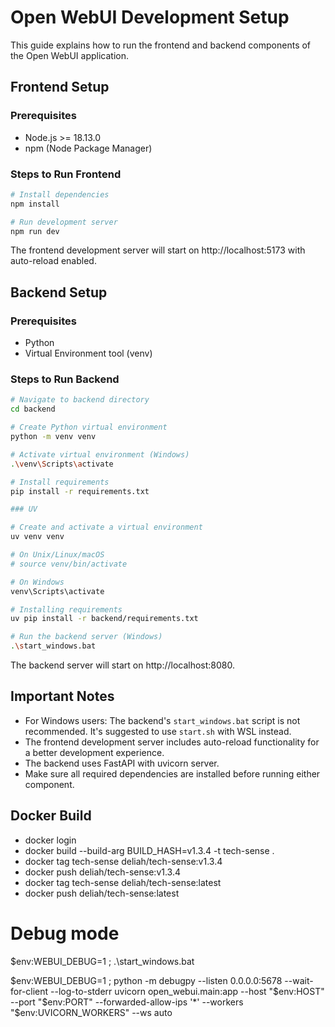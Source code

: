 # Open WebUI Development Setup

This guide explains how to run the frontend and backend components of the Open WebUI application.

## Frontend Setup

### Prerequisites
- Node.js >= 18.13.0
- npm (Node Package Manager)

### Steps to Run Frontend
```bash
# Install dependencies
npm install

# Run development server
npm run dev
```

The frontend development server will start on http://localhost:5173 with auto-reload enabled.

## Backend Setup

### Prerequisites
- Python
- Virtual Environment tool (venv)

### Steps to Run Backend
```bash
# Navigate to backend directory
cd backend

# Create Python virtual environment
python -m venv venv

# Activate virtual environment (Windows)
.\venv\Scripts\activate

# Install requirements
pip install -r requirements.txt

### UV

# Create and activate a virtual environment
uv venv venv

# On Unix/Linux/macOS
# source venv/bin/activate

# On Windows
venv\Scripts\activate

# Installing requirements
uv pip install -r backend/requirements.txt

# Run the backend server (Windows)
.\start_windows.bat
```

The backend server will start on http://localhost:8080.

## Important Notes

- For Windows users: The backend's `start_windows.bat` script is not recommended. It's suggested to use `start.sh` with WSL instead.
- The frontend development server includes auto-reload functionality for a better development experience.
- The backend uses FastAPI with uvicorn server.
- Make sure all required dependencies are installed before running either component.


## Docker Build

- docker login
- docker build --build-arg BUILD_HASH=v1.3.4 -t tech-sense .
- docker tag tech-sense deliah/tech-sense:v1.3.4
- docker push deliah/tech-sense:v1.3.4
- docker tag tech-sense deliah/tech-sense:latest
- docker push deliah/tech-sense:latest

# Debug mode
$env:WEBUI_DEBUG=1 ; .\start_windows.bat

$env:WEBUI_DEBUG=1 ; python -m debugpy --listen 0.0.0.0:5678 --wait-for-client --log-to-stderr uvicorn open_webui.main:app --host "$env:HOST" --port "$env:PORT" --forwarded-allow-ips '*' --workers "$env:UVICORN_WORKERS" --ws auto

